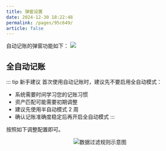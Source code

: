 ```yaml
---
title: 弹窗设置
date: 2024-12-30 18:22:48
permalink: /pages/95c649/
article: false
---
```

自动记账的弹窗功能如下：
![](/images/img21.png)

## 全自动记账

::: tip 新手建议
首次使用自动记账时，建议先不要启用全自动模式：
- 系统需要时间学习您的记账习惯
- 资产匹配可能需要初期调整
- 建议先使用半自动模式 2 周
- 确认记账准确度稳定后再开启全自动模式
:::

按照如下调整配置即可。

<div style="text-align: center">
<img src="/images/img22.jpg" alt="数据过滤规则示意图" style="max-width: 300px">
</div>
